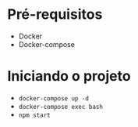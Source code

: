 # Pré-requisitos
 - Docker
 - Docker-compose

# Iniciando o projeto
 - `docker-compose up -d`
 - `docker-compose exec bash`
 - `npm start`
